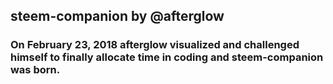 ## steem-companion by @afterglow
### On February 23, 2018 afterglow visualized and challenged himself to finally allocate time in coding and steem-companion was born.
